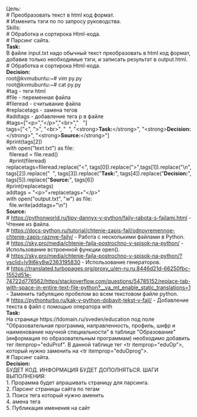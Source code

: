<p>
    Цель:<br>
    # Преобразовать текст в html код формат.<br>
    # Изменить тэги по по запросу руководства.<br>
    Skills:<br>
    # Обработка и сортирока Html-кода.<br>
    # Парсинг сайта.<br>
    <strong>Task:</strong><br>
    В файле input.txt надо обычный текст преобразовать в html код формат, добавив только необходимые тэги, и записать результат в output.html.<br>
    # Обработка и сортирока Html-кода.<br>
    <strong>Decision:</strong><br>
    root@kvmubuntu:~# vim py.py<br>
    root@kvmubuntu:~# cat py.py<br>
    #tag - теги html<br>
    #file - переменная файла<br>
    #fileread - считывание файла<br>
    #replacetags - замена тегов<br>
    #addtags - добавление тега p в файле<br>
    #tags=["&lt;p&gt;","&lt;/p&gt;","&lt;br&gt;","&nbsp;&nbsp;&nbsp;"]<br>
    tags=["&lt;", "&gt;", "&lt;br&gt;", "&nbsp;&nbsp;", "&lt;strong&gt;<strong>Task:</strong>&lt;/strong&gt;", "&lt;strong&gt;<strong>Decision:</strong>&lt;/strong&gt;", "&lt;strong&gt;<strong>Source:</strong>&lt;/strong&gt;"]<br>
    #print(tags[2])<br>
    with open("text.txt") as file:<br>
    &nbsp;&nbsp;fileread = file.read()<br>
    &nbsp;&nbsp;#print(fileread)<br>
    replacetags=fileread.replace("&lt;", tags[0]).replace("&gt;",tags[1]).replace("\n", tags[2]).replace("&nbsp;&nbsp;", tags[3]).replace("<strong>Task:</strong>", tags[4]).replace("<strong>Decision:</strong>", tags[5]).replace("<strong>Source:</strong>", tags[6])<br>
    #print(replacetags)<br>
    addtags = "&lt;p&gt;"+replacetags+"&lt;/p&gt;"<br>
    with open("output.txt", "w") as file:<br>
    &nbsp;&nbsp;file.write(addtags+"\n")<br>
    <strong>Source:</strong><br>
    # <a href="https://pythonworld.ru/tipy-dannyx-v-python/fajly-rabota-s-fajlami.html">https://pythonworld.ru/tipy-dannyx-v-python/fajly-rabota-s-fajlami.html</a> - Чтение из файла.<br>
    # <a href="https://docs-python.ru/tutorial/chtenie-zapis-fajl/odnovremennoe-chtenie-zapis-raznye-fajly/">https://docs-python.ru/tutorial/chtenie-zapis-fajl/odnovremennoe-chtenie-zapis-raznye-fajly/</a> - Работа с несколькими файлами в Python.<br>
    # <a href="https://sky.pro/media/chtenie-fajla-postrochno-v-spisok-na-python/">https://sky.pro/media/chtenie-fajla-postrochno-v-spisok-na-python/</a> - Использование встроенной функции open().<br>
    # <a href="https://sky.pro/media/chtenie-fajla-postrochno-v-spisok-na-python/?ysclid=lv9i6ky8w2363195830">https://sky.pro/media/chtenie-fajla-postrochno-v-spisok-na-python/?ysclid=lv9i6ky8w2363195830</a> - Использование генераторов.<br>
    # <a href="https://translated.turbopages.org/proxy_u/en-ru.ru.8446d21d-66250fbc-1552d51e-74722d776562/https/stackoverflow.com/questions/54785152/replace-tab-with-space-in-entire-text-file-python?__ya_mt_enable_static_translations=1">https://translated.turbopages.org/proxy_u/en-ru.ru.8446d21d-66250fbc-1552d51e-74722d776562/https/stackoverflow.com/questions/54785152/replace-tab-with-space-in-entire-text-file-python?__ya_mt_enable_static_translations=1</a> - Заменить табуляцию пробелом во всем текстовом файле python.<br>
    # <a href="https://pythonturbo.ru/kak-v-python-dobavit-tekst-v-fajl/">https://pythonturbo.ru/kak-v-python-dobavit-tekst-v-fajl/</a> - Добавление текста в файл с помощью оператора with<br>
    <strong>Task:</strong><br>
    На странице https://tdomain.ru/sveden/education под поле "Образовательная программа, направленность, профиль, шифр и наименование научной специальности" в таблице "Образование" (информация по образовательным программам) необходимо добавить тег itemprop="eduProf". В данной таблице тег &lt;tr itemprop="eduOp"&gt;, который нужно заменить на &lt;tr itemprop="eduOprog"&gt;.<br>
    # Парсинг сайта.<br>
    <strong>Decision:</strong><br>
    БУДЕТ КОД. ИНФОРМАЦИЯ БУДЕТ ДОПОЛНЯТЬСЯ. ШАГИ ВЫПОЛНЕНИЯ:<br>
    1. Прорамма будет апрашивать страницу для парсинга.<br>
    2. Парсинг страницы сайта по тегам<br>
    3. Поиск тега который нужно аменить<br>
    4. амена тега<br>
    5. Публикация именения на сайт
</p>
